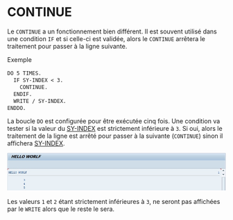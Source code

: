 # CONTINUE

Le `CONTINUE` a un fonctionnement bien différent. Il est souvent utilisé dans une condition `IF` et si celle-ci est validée, alors le `CONTINUE` arrêtera le traitement pour passer à la ligne suivante.

Exemple

```abap
DO 5 TIMES.
  IF SY-INDEX < 3.
    CONTINUE.
  ENDIF.
  WRITE / SY-INDEX.
ENDDO.
```

La boucle `DO` est configurée pour être exécutée cinq fois. Une condition va tester si la valeur du [SY-INDEX](../00_HELP/02_SY_SYSTEM.md) est strictement inférieure à `3`. Si oui, alors le traitement de la ligne est arrêté pour passer à la suivante (`CONTINUE`) sinon il affichera [SY-INDEX](../00_HELP/02_SY_SYSTEM.md).

![](../assets/images/DO_ENDDO_004.jpg)

Les valeurs `1` et `2` étant strictement inférieures à `3`, ne seront pas affichées par le `WRITE` alors que le reste le sera.
